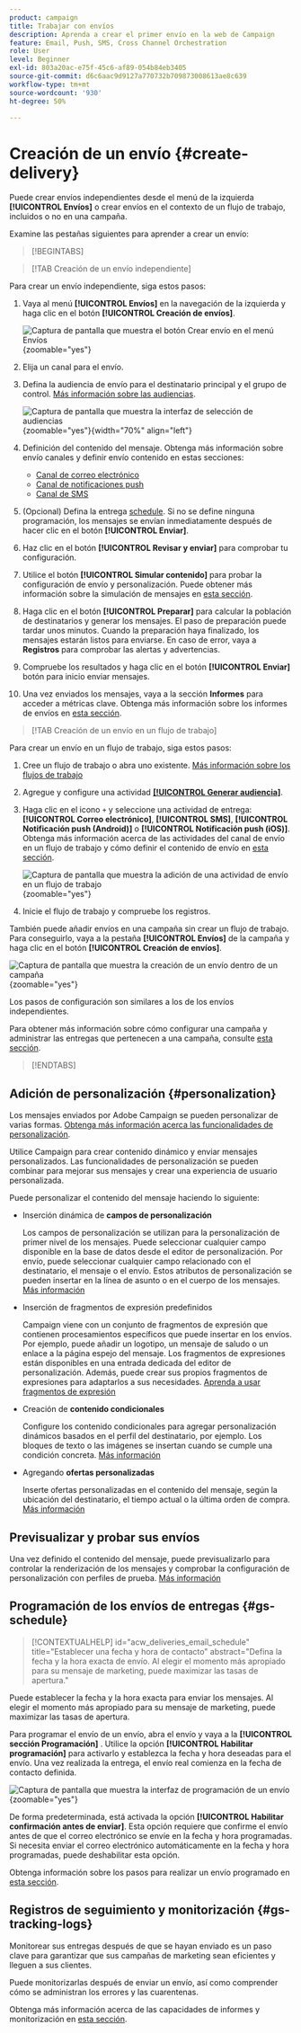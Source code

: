 ```yaml
---
product: campaign
title: Trabajar con envíos
description: Aprenda a crear el primer envío en la web de Campaign
feature: Email, Push, SMS, Cross Channel Orchestration
role: User
level: Beginner
exl-id: 803a20ac-e75f-45c6-af89-054b84eb3405
source-git-commit: d6c6aac9d9127a770732b709873008613ae8c639
workflow-type: tm+mt
source-wordcount: '930'
ht-degree: 50%

---
```


# Creación de un envío {#create-delivery}

Puede crear envíos independientes desde el menú de la izquierda **[!UICONTROL Envíos]** o crear envíos en el contexto de un flujo de trabajo, incluidos o no en una campaña.

Examine las pestañas siguientes para aprender a crear un envío:

>[!BEGINTABS]

>[!TAB Creación de un envío independiente]

Para crear un envío independiente, siga estos pasos:

1. Vaya al menú **[!UICONTROL Envíos]** en la navegación de la izquierda y haga clic en el botón **[!UICONTROL Creación de envíos]**.

   ![Captura de pantalla que muestra el botón Crear envío en el menú Envíos](assets/create-a-delivery.png){zoomable="yes"}

1. Elija un canal para el envío.
1. Defina la audiencia de envío para el destinatario principal y el grupo de control. [Más información sobre las audiencias](../audience/about-recipients.md).

   ![Captura de pantalla que muestra la interfaz de selección de audiencias](assets/select-audience.png){zoomable="yes"}{width="70%" align="left"}

1. Definición del contenido del mensaje. Obtenga más información sobre envío canales y definir envío contenido en estas secciones:

   * [Canal de correo electrónico](../email/create-email.md)
   * [Canal de notificaciones push](../push/gs-push.md)
   * [Canal de SMS](../sms/create-sms.md)

1. (Opcional) Defina la entrega [schedule](#gs-schedule). Si no se define ninguna programación, los mensajes se envían inmediatamente después de hacer clic en el botón **[!UICONTROL Enviar]**.
1. Haz clic en el botón **[!UICONTROL Revisar y enviar]** para comprobar tu configuración.
1. Utilice el botón **[!UICONTROL Simular contenido]** para probar la configuración de envío y personalización. Puede obtener más información sobre la simulación de mensajes en [esta sección](../preview-test/preview-test.md).
1. Haga clic en el botón **[!UICONTROL Preparar]** para calcular la población de destinatarios y generar los mensajes. El paso de preparación puede tardar unos minutos. Cuando la preparación haya finalizado, los mensajes estarán listos para enviarse. En caso de error, vaya a **Registros** para comprobar las alertas y advertencias.
1. Compruebe los resultados y haga clic en el botón **[!UICONTROL Enviar]** botón para inicio enviar mensajes.
1. Una vez enviados los mensajes, vaya a la sección **Informes** para acceder a métricas clave. Obtenga más información sobre los informes de envíos en [esta sección](../reporting/delivery-reports.md).

>[!TAB Creación de un envío en un flujo de trabajo]

Para crear un envío en un flujo de trabajo, siga estos pasos:

1. Cree un flujo de trabajo o abra uno existente. [Más información sobre los flujos de trabajo](../workflows/gs-workflow-creation.md#gs-workflow-steps)
1. Agregue y configure una actividad [**[!UICONTROL Generar audiencia]**](../workflows/activities/build-audience.md).
1. Haga clic en el icono `+` y seleccione una actividad de entrega: **[!UICONTROL Correo electrónico]**, **[!UICONTROL SMS]**, **[!UICONTROL Notificación push (Android)]** o **[!UICONTROL Notificación push (iOS)]**. Obtenga más información acerca de las actividades del canal de envío en un flujo de trabajo y cómo definir el contenido de envío en [esta sección](../workflows/activities/channels.md).

   ![Captura de pantalla que muestra la adición de una actividad de envío en un flujo de trabajo](assets/add-delivery-in-wf.png){zoomable="yes"}

1. Inicie el flujo de trabajo y compruebe los registros.

También puede añadir envíos en una campaña sin crear un flujo de trabajo. Para conseguirlo, vaya a la pestaña **[!UICONTROL Envíos]** de la campaña y haga clic en el botón **[!UICONTROL Creación de envíos]**.

![Captura de pantalla que muestra la creación de un envío dentro de un campaña](assets/new-campaign-delivery.png){zoomable="yes"}

Los pasos de configuración son similares a los de los envíos independientes.

Para obtener más información sobre cómo configurar una campaña y administrar las entregas que pertenecen a una campaña, consulte [esta sección](../campaigns/gs-campaigns.md).

>[!ENDTABS]

## Adición de personalización {#personalization}

Los mensajes enviados por Adobe Campaign se pueden personalizar de varias formas. [Obtenga más información acerca las funcionalidades de personalización](../personalization/gs-personalization.md).

Utilice Campaign para crear contenido dinámico y enviar mensajes personalizados. Las funcionalidades de personalización se pueden combinar para mejorar sus mensajes y crear una experiencia de usuario personalizada.

Puede personalizar el contenido del mensaje haciendo lo siguiente:

* Inserción dinámica de **campos de personalización**

  Los campos de personalización se utilizan para la personalización de primer nivel de los mensajes. Puede seleccionar cualquier campo disponible en la base de datos desde el editor de personalización. Por envío, puede seleccionar cualquier campo relacionado con el destinatario, el mensaje o el envío. Estos atributos de personalización se pueden insertar en la línea de asunto o en el cuerpo de los mensajes. [Más información](../personalization/personalize.md)

* Inserción de fragmentos de expresión predefinidos **&#x200B;**

  Campaign viene con un conjunto de fragmentos de expresión que contienen procesamientos específicos que puede insertar en los envíos. Por ejemplo, puede añadir un logotipo, un mensaje de saludo o un enlace a la página espejo del mensaje. Los fragmentos de expresiones están disponibles en una entrada dedicada del editor de personalización. Además, puede crear sus propios fragmentos de expresiones para adaptarlos a sus necesidades. [Aprenda a usar fragmentos de expresión](../content/use-expression-fragments.md)

* Creación de **contenido condicionales**

  Configure los contenido condicionales para agregar personalización dinámicos basados en el perfil del destinatario, por ejemplo. Los bloques de texto o las imágenes se insertan cuando se cumple una condición concreta. [Más información](../personalization/conditions.md)

* Agregando **ofertas personalizadas**

  Inserte ofertas personalizadas en el contenido del mensaje, según la ubicación del destinatario, el tiempo actual o la última orden de compra. [Más información](../msg/offers.md)

## Previsualizar y probar sus envíos

Una vez definido el contenido del mensaje, puede previsualizarlo para controlar la renderización de los mensajes y comprobar la configuración de personalización con perfiles de prueba. [Más información](../preview-test/preview-test.md)

## Programación de los envíos de entregas {#gs-schedule}

>[!CONTEXTUALHELP]
>id="acw_deliveries_email_schedule"
>title="Establecer una fecha y hora de contacto"
>abstract="Defina la fecha y la hora exacta de envío. Al elegir el momento más apropiado para su mensaje de marketing, puede maximizar las tasas de apertura."

Puede establecer la fecha y la hora exacta para enviar los mensajes. Al elegir el momento más apropiado para su mensaje de marketing, puede maximizar las tasas de apertura.

Para programar el envío de un envío, abra el envío y vaya a la **[!UICONTROL sección Programación]** . Utilice la opción **[!UICONTROL Habilitar programación]** para activarlo y establezca la fecha y hora deseadas para el envío. Una vez realizada la entrega, el envío real comienza en la fecha de contacto definida.

![Captura de pantalla que muestra la interfaz de programación de un envío](assets/schedule.png){zoomable="yes"}

De forma predeterminada, está activada la opción **[!UICONTROL Habilitar confirmación antes de enviar]**. Esta opción requiere que confirme el envío antes de que el correo electrónico se envíe en la fecha y hora programadas. Si necesita enviar el correo electrónico automáticamente en la fecha y hora programadas, puede deshabilitar esta opción.

Obtenga información sobre los pasos para realizar un envío programado en [esta sección](../monitor/prepare-send.md#schedule-the-send).

## Registros de seguimiento y monitorización {#gs-tracking-logs}

Monitorear sus entregas después de que se hayan enviado es un paso clave para garantizar que sus campañas de marketing sean eficientes y lleguen a sus clientes.

Puede monitorizarlas después de enviar un envío, así como comprender cómo se administran los errores y las cuarentenas.

Obtenga más información acerca de las capacidades de informes y monitorización en [esta sección](../reporting/gs-reports.md).